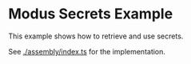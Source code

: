 # Modus Secrets Example

This example shows how to retrieve and use secrets.

See [./assembly/index.ts](./assembly/index.ts) for the implementation.
